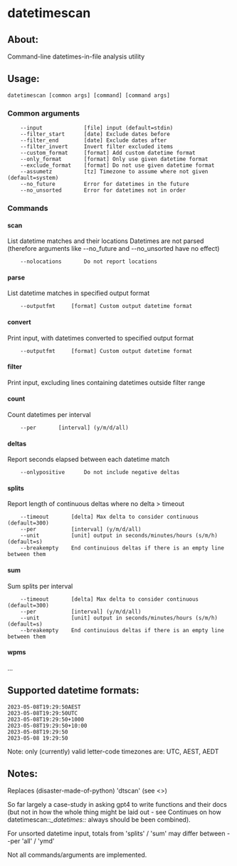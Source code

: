 # datetimescan

## About:

Command-line datetimes-in-file analysis utility 

## Usage:

    datetimescan [common args] [command] [command args]

### Common arguments

        --input             [file] input (default=stdin)
        --filter_start      [date] Exclude dates before
        --filter_end        [date] Exclude dates after
        --filter_invert     Invert filter excluded items
        --custom_format     [format] Add custom datetime format
        --only_format       [format] Only use given datetime format
        --exclude_format    [format] Do not use given datetime format
        --assumetz          [tz] Timezone to assume where not given (default=system)
        --no_future         Error for datetimes in the future
        --no_unsorted       Error for datetimes not in order

### Commands

#### scan

List datetime matches and their locations
Datetimes are not parsed (therefore arguments like --no_future and --no_unsorted have no effect)

        --nolocations       Do not report locations

#### parse

List datetime matches in specified output format

        --outputfmt     [format] Custom output datetime format

#### convert

Print input, with datetimes converted to specified output format

        --outputfmt     [format] Custom output datetime format

#### filter

Print input, excluding lines containing datetimes outside filter range

#### count

Count datetimes per interval

        --per       [interval] (y/m/d/all)

#### deltas

Report seconds elapsed between each datetime match

        --onlypositive      Do not include negative deltas

#### splits

Report length of continuous deltas where no delta > timeout

        --timeout       [delta] Max delta to consider continuous (default=300)
        --per           [interval] (y/m/d/all)
        --unit          [unit] output in seconds/minutes/hours (s/m/h) (default=s)
        --breakempty    End continuious deltas if there is an empty line between them

#### sum

Sum splits per interval

        --timeout       [delta] Max delta to consider continuous (default=300)
        --per           [interval] (y/m/d/all)
        --unit          [unit] output in seconds/minutes/hours (s/m/h) (default=s)
        --breakempty    End continuious deltas if there is an empty line between them

#### wpms

...

## Supported datetime formats:

    2023-05-08T19:29:50AEST 
    2023-05-08T19:29:50UTC 
    2023-05-08T19:29:50+1000
    2023-05-08T19:29:50+10:00
    2023-05-08T19:29:50
    2023-05-08 19:29:50

Note: only (currently) valid letter-code timezones are: UTC, AEST, AEDT

## Notes:

Replaces (disaster-made-of-python) 'dtscan' (see <>)

So far largely a case-study in asking gpt4 to write functions and their docs (but not in how the whole thing might be laid out - see Continues on how datetimescan::*_datetimes::* always should be been combined).

For unsorted datetime input, totals from 'splits' / 'sum' may differ between --per 'all' / 'ymd'

Not all commands/arguments are implemented.

